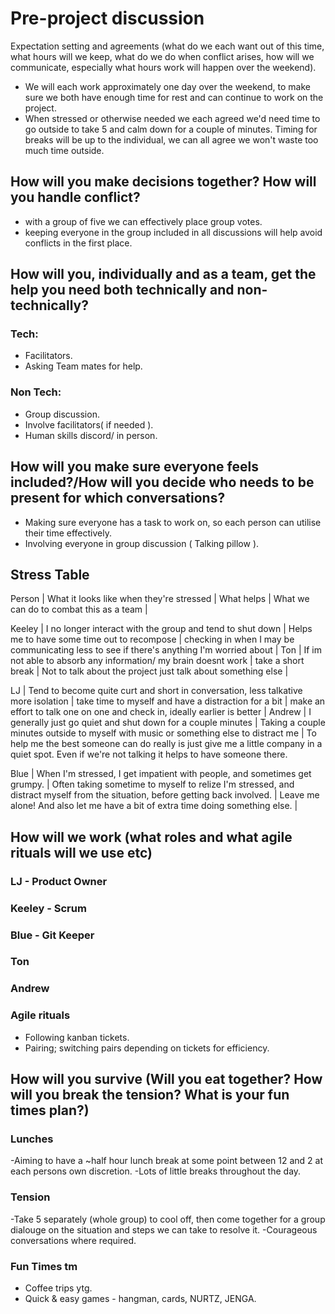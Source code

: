 
# Pre-project discussion
Expectation setting and agreements (what do we each want out of this time, what hours will we keep, what do we do when conflict arises, how will we communicate, especially what hours work will happen over the weekend).
- We will each work approximately one day over the weekend, to make sure we both have enough time for rest and can continue to work on the project. 
- When stressed or otherwise needed we each agreed we'd need time to go outside to take 5 and calm down for a couple of minutes. Timing for breaks will be up to the individual, we can all agree we won't waste too much time outside.

## How will you make decisions together? How will you handle conflict?
- with a group of five we can effectively place group votes.
- keeping everyone in the group included in all discussions will help avoid conflicts in the first place.

## How will you, individually and as a team, get the help you need both technically and non-technically?

### Tech:
- Facilitators.
- Asking Team mates for help.

### Non Tech:
- Group discussion.
- Involve facilitators( if needed ).
- Human skills discord/ in person.

## How will you make sure everyone feels included?/How will you decide who needs to be present for which conversations?
 - Making sure everyone has a task to work on, so each person can utilise their time effectively. 
 - Involving everyone in group discussion ( Talking pillow ).

## Stress Table 
Person | What it looks like when they're stressed | What helps | What we can do to combat this as a team |

Keeley | I no longer interact with the group and tend to shut down | Helps me to have some time out to recompose | checking in when I may  be communicating less to see if there's anything I'm worried about |
Ton | If im not able to absorb any information/ my brain doesnt work | take a short break | Not to talk about the project just talk about something else |

LJ | Tend to become quite curt and short in conversation, less talkative more isolation | take time to myself and have a distraction for a bit | make an effort to talk one on one and check in, ideally earlier is better | 
Andrew | I generally just go quiet and shut down for a couple minutes | Taking a couple minutes outside to myself with music or something else to distract me | To help me the best someone can do really is just give me a little company in a quiet spot. Even if we're not talking it helps to have someone there.

Blue | When I'm stressed, I get impatient with people, and sometimes get grumpy. | Often taking sometime to myself to relize I'm stressed, and distract myself from the situation, before getting back involved. | Leave me alone! And also let me have a bit of extra time doing something else. |

## How will we work (what roles and what agile rituals will we use etc)
### LJ - Product Owner
### Keeley - Scrum 
### Blue - Git Keeper
### Ton 
### Andrew 

### Agile rituals
- Following kanban tickets.
- Pairing; switching pairs depending on tickets for efficiency.


## How will you survive (Will you eat together? How will you break the tension? What is your fun times plan?)
### Lunches
-Aiming to have a ~half hour lunch break at some point between 12 and 2 at each persons own discretion.
-Lots of little breaks throughout the day.
### Tension
-Take 5 separately (whole group) to cool off, then come together for a group dialouge on the situation and steps we can take to resolve it. 
-Courageous conversations where required.
### Fun Times tm
- Coffee trips ytg.
- Quick & easy games - hangman, cards, NURTZ, JENGA.
